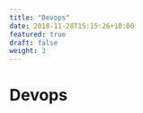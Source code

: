 ```yaml
---
title: "Devops"
date: 2018-11-28T15:15:26+10:00
featured: true
draft: false
weight: 3
---
```


# Devops